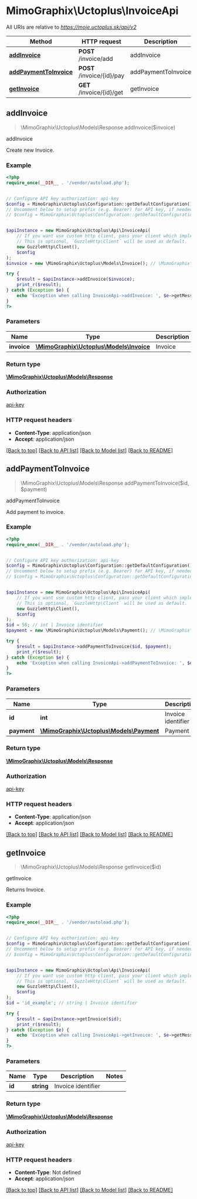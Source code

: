 # MimoGraphix\Uctoplus\InvoiceApi

All URIs are relative to *https://moje.uctoplus.sk/api/v2*

Method | HTTP request | Description
------------- | ------------- | -------------
[**addInvoice**](InvoiceApi.md#addInvoice) | **POST** /invoice/add | addInvoice
[**addPaymentToInvoice**](InvoiceApi.md#addPaymentToInvoice) | **POST** /invoice/{id}/pay | addPaymentToInvoice
[**getInvoice**](InvoiceApi.md#getInvoice) | **GET** /invoice/{id}/get | getInvoice



## addInvoice

> \MimoGraphix\Uctoplus\Models\Response addInvoice($invoice)

addInvoice

Create new Invoice.

### Example

```php
<?php
require_once(__DIR__ . '/vendor/autoload.php');


// Configure API key authorization: api-key
$config = MimoGraphix\Uctoplus\Configuration::getDefaultConfiguration()->setApiKey('api-key', 'YOUR_API_KEY');
// Uncomment below to setup prefix (e.g. Bearer) for API key, if needed
// $config = MimoGraphix\Uctoplus\Configuration::getDefaultConfiguration()->setApiKeyPrefix('api-key', 'Bearer');


$apiInstance = new MimoGraphix\Uctoplus\Api\InvoiceApi(
    // If you want use custom http client, pass your client which implements `GuzzleHttp\ClientInterface`.
    // This is optional, `GuzzleHttp\Client` will be used as default.
    new GuzzleHttp\Client(),
    $config
);
$invoice = new \MimoGraphix\Uctoplus\Models\Invoice(); // \MimoGraphix\Uctoplus\Models\Invoice | Invoice

try {
    $result = $apiInstance->addInvoice($invoice);
    print_r($result);
} catch (Exception $e) {
    echo 'Exception when calling InvoiceApi->addInvoice: ', $e->getMessage(), PHP_EOL;
}
?>
```

### Parameters


Name | Type | Description  | Notes
------------- | ------------- | ------------- | -------------
 **invoice** | [**\MimoGraphix\Uctoplus\Models\Invoice**](../Model/Invoice.md)| Invoice |

### Return type

[**\MimoGraphix\Uctoplus\Models\Response**](../Model/Response.md)

### Authorization

[api-key](../../README.md#api-key)

### HTTP request headers

- **Content-Type**: application/json
- **Accept**: application/json

[[Back to top]](#) [[Back to API list]](../../README.md#documentation-for-api-endpoints)
[[Back to Model list]](../../README.md#documentation-for-models)
[[Back to README]](../../README.md)


## addPaymentToInvoice

> \MimoGraphix\Uctoplus\Models\Response addPaymentToInvoice($id, $payment)

addPaymentToInvoice

Add payment to invoice.

### Example

```php
<?php
require_once(__DIR__ . '/vendor/autoload.php');


// Configure API key authorization: api-key
$config = MimoGraphix\Uctoplus\Configuration::getDefaultConfiguration()->setApiKey('api-key', 'YOUR_API_KEY');
// Uncomment below to setup prefix (e.g. Bearer) for API key, if needed
// $config = MimoGraphix\Uctoplus\Configuration::getDefaultConfiguration()->setApiKeyPrefix('api-key', 'Bearer');


$apiInstance = new MimoGraphix\Uctoplus\Api\InvoiceApi(
    // If you want use custom http client, pass your client which implements `GuzzleHttp\ClientInterface`.
    // This is optional, `GuzzleHttp\Client` will be used as default.
    new GuzzleHttp\Client(),
    $config
);
$id = 56; // int | Invoice identifier
$payment = new \MimoGraphix\Uctoplus\Models\Payment(); // \MimoGraphix\Uctoplus\Models\Payment | Payment

try {
    $result = $apiInstance->addPaymentToInvoice($id, $payment);
    print_r($result);
} catch (Exception $e) {
    echo 'Exception when calling InvoiceApi->addPaymentToInvoice: ', $e->getMessage(), PHP_EOL;
}
?>
```

### Parameters


Name | Type | Description  | Notes
------------- | ------------- | ------------- | -------------
 **id** | **int**| Invoice identifier |
 **payment** | [**\MimoGraphix\Uctoplus\Models\Payment**](../Model/Payment.md)| Payment |

### Return type

[**\MimoGraphix\Uctoplus\Models\Response**](../Model/Response.md)

### Authorization

[api-key](../../README.md#api-key)

### HTTP request headers

- **Content-Type**: application/json
- **Accept**: application/json

[[Back to top]](#) [[Back to API list]](../../README.md#documentation-for-api-endpoints)
[[Back to Model list]](../../README.md#documentation-for-models)
[[Back to README]](../../README.md)


## getInvoice

> \MimoGraphix\Uctoplus\Models\Response getInvoice($id)

getInvoice

Returns Invoice.

### Example

```php
<?php
require_once(__DIR__ . '/vendor/autoload.php');


// Configure API key authorization: api-key
$config = MimoGraphix\Uctoplus\Configuration::getDefaultConfiguration()->setApiKey('api-key', 'YOUR_API_KEY');
// Uncomment below to setup prefix (e.g. Bearer) for API key, if needed
// $config = MimoGraphix\Uctoplus\Configuration::getDefaultConfiguration()->setApiKeyPrefix('api-key', 'Bearer');


$apiInstance = new MimoGraphix\Uctoplus\Api\InvoiceApi(
    // If you want use custom http client, pass your client which implements `GuzzleHttp\ClientInterface`.
    // This is optional, `GuzzleHttp\Client` will be used as default.
    new GuzzleHttp\Client(),
    $config
);
$id = 'id_example'; // string | Invoice identifier

try {
    $result = $apiInstance->getInvoice($id);
    print_r($result);
} catch (Exception $e) {
    echo 'Exception when calling InvoiceApi->getInvoice: ', $e->getMessage(), PHP_EOL;
}
?>
```

### Parameters


Name | Type | Description  | Notes
------------- | ------------- | ------------- | -------------
 **id** | **string**| Invoice identifier |

### Return type

[**\MimoGraphix\Uctoplus\Models\Response**](../Model/Response.md)

### Authorization

[api-key](../../README.md#api-key)

### HTTP request headers

- **Content-Type**: Not defined
- **Accept**: application/json

[[Back to top]](#) [[Back to API list]](../../README.md#documentation-for-api-endpoints)
[[Back to Model list]](../../README.md#documentation-for-models)
[[Back to README]](../../README.md)

